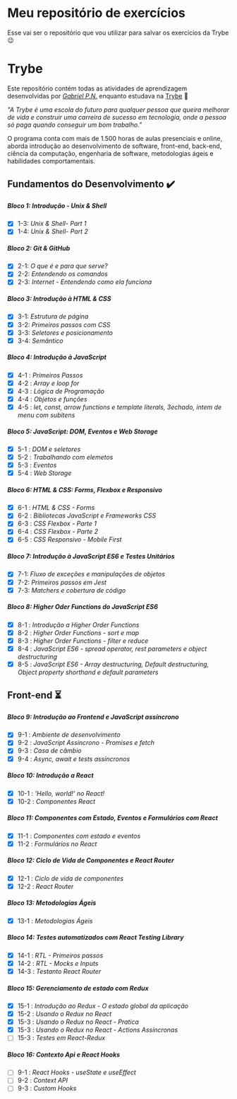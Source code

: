 # Meu repositório de exercícios

Esse vai ser o repositório que vou utilizar para salvar os exercícios da Trybe 😉

# Trybe

Este repositório contém todas as atividades de aprendizagem desenvolvidas por _[Gabriel P.N.](https://www.linkedin.com/in/gabriel-pereira-559487187/)_ enquanto estudava na [Trybe](https://www.betrybe.com/) :rocket:

_"A Trybe é uma escola do futuro para qualquer pessoa que queira melhorar de vida e construir uma carreira de sucesso em tecnologia, onde a pessoa só paga quando conseguir um bom trabalho."_

O programa conta com mais de 1.500 horas de aulas presenciais e online, aborda introdução ao desenvolvimento de software, front-end, back-end, ciência da computação, engenharia de software, metodologias ágeis e habilidades comportamentais.

## Fundamentos do Desenvolvimento :heavy_check_mark:

##### Bloco 1: Introdução - Unix & Shell

- [x] 1-3: _Unix & Shell- Part 1_
- [x] 1-4: _Unix & Shell- Part 2_

##### Bloco 2: Git & GitHub

- [x] 2-1: _O que é e para que serve?_
- [x] 2-2: _Entendendo os comandos_
- [x] 2-3: _Internet - Entendendo como ela funciona_

##### Bloco 3: Introdução à HTML & CSS

- [x] 3-1: _Estrutura de página_
- [x] 3-2: _Primeiros passos com CSS_
- [x] 3-3: _Seletores e posicionamento_
- [x] 3-4: _Semãntico_

##### Bloco 4: Introdução à JavaScript

- [x] 4-1 : _Primeiros Passos_
- [x] 4-2 : _Array e loop for_
- [x] 4-3 : _Lógica de Programação_
- [x] 4-4 : _Objetos e funções_
- [x] 4-5 : _let, const, arrow functions e template literals, 3echado, intem de menu com subitens_

##### Bloco 5: JavaScript: DOM, Eventos e Web Storage

- [x] 5-1 : _DOM e seletores_
- [x] 5-2 : _Trabalhando com elemetos_
- [x] 5-3 : _Eventos_
- [x] 5-4 : _Web Storage_

##### Bloco 6: HTML & CSS: Forms, Flexbox e Responsivo

- [x] 6-1 : _HTML & CSS - Forms_
- [x] 6-2 : _Bibliotecas JavaScript e Frameworks CSS_
- [x] 6-3 : _CSS Flexbox - Parte 1_
- [x] 6-4 : _CSS Flexbox - Parte 2_
- [x] 6-5 : _CSS Responsivo - Mobile First_

##### Bloco 7: Introdução à JavaScript ES6 e Testes Unitários

- [x] 7-1: _Fluxo de exceções e manipulações de objetos_
- [x] 7-2: _Primeiros passos em Jest_
- [x] 7-3: _Matchers e cobertura de código_

##### Bloco 8: Higher Oder Functions do JavaScript ES6

- [x] 8-1 : _Introdução a Higher Order Functions_
- [x] 8-2 : _Higher Order Functions - sort e map_
- [x] 8-3 : _Higher Order Functions - filter e reduce_
- [x] 8-4 : _JavaScript ES6 - spread operator, rest parameters e object destructuring_
- [x] 8-5 : _JavaScript ES6 - Array destructuring, Default destructuring, Object property shorthand e default parameters_

## Front-end :hourglass_flowing_sand:

##### Bloco 9: Introdução ao Frontend e JavaScript assíncrono

- [x] 9-1 : _Ambiente de desenvolvimento_
- [x] 9-2 : _JavaScript Assíncrono - Promises e fetch_
- [x] 9-3 : _Casa de câmbio_
- [x] 9-4 : _Async, await e tests assíncronos_

##### Bloco 10: Introdução a React

- [x] 10-1 : _'Hello, world!' no React!_
- [x] 10-2 : _Componentes React_

##### Bloco 11: Componentes com Estado, Eventos e Formulários com React

- [x] 11-1 : _Componentes com estado e eventos_
- [x] 11-2 : _Formulários no React_

##### Bloco 12: Ciclo de Vida de Componentes e React Router

- [x] 12-1 : _Ciclo de vida de componentes_
- [x] 12-2 : _React Router_

##### Bloco 13: Metodologias Ágeis

- [x] 13-1 : _Metodologias Ágeis_

##### Bloco 14: Testes automatizados com React Testing Library

- [x] 14-1 : _RTL - Primeiros passos_
- [x] 14-2 : _RTL - Mocks e Inputs_
- [x] 14-3 : _Testanto React Router_

##### Bloco 15: Gerenciamento de estado com Redux

- [x] 15-1 : _Introdução ao Redux - O estado global da aplicação_
- [x] 15-2 : _Usando o Redux no React_
- [x] 15-3 : _Usando o Redux no React - Pratica_
- [x] 15-3 : _Usando o Redux no React - Actions Assíncronas_
- [ ] 15-3 : _Testes em React-Redux_

##### Bloco 16: Contexto Api e React Hooks

- [ ] 9-1 : _React Hooks - useState e useEffect_
- [ ] 9-2 : _Context API_
- [ ] 9-3 : _Custom Hooks_
